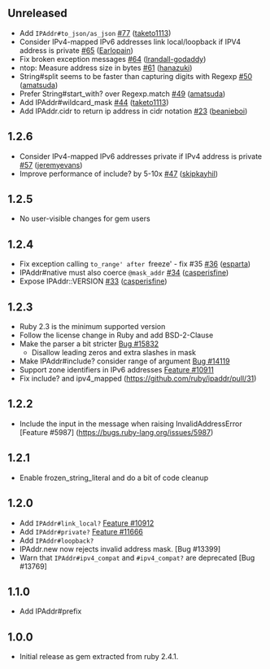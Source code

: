 Unreleased
----------

- Add `IPAddr#to_json/as_json` [\#77](https://github.com/ruby/ipaddr/pull/77) ([taketo1113](https://github.com/taketo1113))
- Consider IPv4-mapped IPv6 addresses link local/loopback if IPV4 address is private [\#65](https://github.com/ruby/ipaddr/pull/65) ([Earlopain](https://github.com/Earlopain))
- Fix broken exception messages [\#64](https://github.com/ruby/ipaddr/pull/64) ([lrandall-godaddy](https://github.com/lrandall-godaddy))
- ntop: Measure address size in bytes [\#61](https://github.com/ruby/ipaddr/pull/61) ([hanazuki](https://github.com/hanazuki))
- String\#split seems to be faster than capturing digits with Regexp [\#50](https://github.com/ruby/ipaddr/pull/50) ([amatsuda](https://github.com/amatsuda))
- Prefer String\#start\_with? over Regexp.match [\#49](https://github.com/ruby/ipaddr/pull/49) ([amatsuda](https://github.com/amatsuda))
- Add IPAddr\#wildcard\_mask [\#44](https://github.com/ruby/ipaddr/pull/44) ([taketo1113](https://github.com/taketo1113))
- Add IPAddr.cidr to return ip address in cidr notation [\#23](https://github.com/ruby/ipaddr/pull/23) ([beanieboi](https://github.com/beanieboi))

1.2.6
-----

- Consider IPv4-mapped IPv6 addresses private if IPv4 address is private [\#57](https://github.com/ruby/ipaddr/pull/57) ([jeremyevans](https://github.com/jeremyevans))
- Improve performance of include? by 5-10x [\#47](https://github.com/ruby/ipaddr/pull/47) ([skipkayhil](https://github.com/skipkayhil))

1.2.5
-----

- No user-visible changes for gem users

1.2.4
-----

- Fix exception calling `to_range' after `freeze' - fix \#35 [\#36](https://github.com/ruby/ipaddr/pull/36) ([esparta](https://github.com/esparta))
- IPAddr\#native must also coerce `@mask_addr` [\#34](https://github.com/ruby/ipaddr/pull/34) ([casperisfine](https://github.com/casperisfine))
- Expose IPAddr::VERSION [\#33](https://github.com/ruby/ipaddr/pull/33) ([casperisfine](https://github.com/casperisfine))

1.2.3
-----

- Ruby 2.3 is the minimum supported version
- Follow the license change in Ruby and add BSD-2-Clause
- Make the parser a bit stricter [Bug #15832](https://bugs.ruby-lang.org/issues/15832)
  - Disallow leading zeros and extra slashes in mask
- Make IPAddr#include? consider range of argument [Bug #14119](https://bugs.ruby-lang.org/issues/14119)
- Support zone identifiers in IPv6 addresses [Feature #10911](https://bugs.ruby-lang.org/issues/10911)
- Fix include? and ipv4_mapped (https://github.com/ruby/ipaddr/pull/31)

1.2.2
-----

- Include the input in the message when raising InvalidAddressError [Feature #5987] (https://bugs.ruby-lang.org/issues/5987)

1.2.1
-----

- Enable frozen_string_literal and do a bit of code cleanup

1.2.0
-----

- Add `IPAddr#link_local?` [Feature #10912](https://bugs.ruby-lang.org/issues/10912)
- Add `IPAddr#private?` [Feature #11666](https://bugs.ruby-lang.org/issues/11666)
- Add `IPAddr#loopback?`
- IPAddr.new now rejects invalid address mask. [Bug #13399]
- Warn that `IPAddr#ipv4_compat` and `#ipv4_compat?` are deprecated [Bug #13769]

1.1.0
-----

- Add IPAddr#prefix

1.0.0
-----

- Initial release as gem extracted from ruby 2.4.1.
